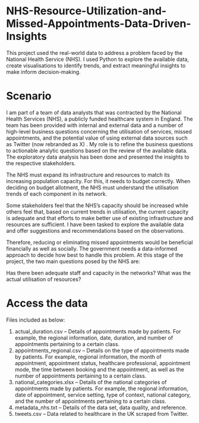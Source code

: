 # NHS-Resource-Utilization-and-Missed-Appointments-Data-Driven-Insights
This project used the real-world data to address a problem faced by the National Health Service (NHS). I used Python to explore the available data, create visualisations to identify trends, and extract meaningful insights to make inform decision-making. 

# Scenario
I am part of a team of data analysts that was contracted by the National Health Services (NHS), a publicly funded healthcare system in England. The team has been provided with internal and external data and a number of high-level business questions  concerning the utilisation of services, missed appointments, and the potential value of using external data sources such as Twitter (now rebranded as X) . My role is to refine the business questions to actionable analytic questions based on the review of the available data. The exploratory data analysis has been done and presented the insights to the respective stakeholders.

The NHS must expand its infrastructure and resources to match its increasing population capacity. For this, it needs to budget correctly. When deciding on budget allotment, the NHS must understand the utilisation trends of each component in its network.

Some stakeholders feel that the NHS’s capacity should be increased while others feel that, based on current trends in utilisation, the current capacity is adequate and that efforts to make better use of existing infrastructure and resources are sufficient. I have been tasked to explore the available data and offer suggestions and recommendations based on the observations.

Therefore, reducing or eliminating missed appointments would be beneficial financially as well as socially. The government needs a data-informed approach to decide how best to handle this problem. At this stage of the project, the two main questions posed by the NHS are:

Has there been adequate staff and capacity in the networks?
What was the actual utilisation of resources?

# Access the data
Files included as below: 

1. actual_duration.csv – Details of appointments made by patients. For example, the regional information, date, duration, and number of appointments pertaining to a certain class.
2. appointments_regional.csv – Details on the type of appointments made by patients. For example, regional information, the month of appointment, appointment status, healthcare professional, appointment mode, the time between booking and the appointment, as well as the number of appointments pertaining to a certain class.
3. national_categories.xlsx – Details of the national categories of appointments made by patients. For example, the regional information, date of appointment, service setting, type of context, national category, and the number of appointments pertaining to a certain class.
4. metadata_nhs.txt – Details of the data set, data quality, and reference.
5. tweets.csv – Data related to healthcare in the UK scraped from Twitter.
